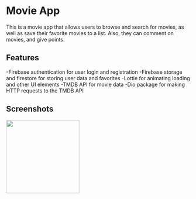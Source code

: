 # Movie App

This is a movie app that allows users to browse and search for movies, as well as save their favorite movies to a list. Also, they can comment on movies, and give points.

## Features

-Firebase authentication for user login and registration
-Firebase storage and firestore for storing user data and favorites
-Lottie for animating loading and other UI elements
-TMDB API for movie data
-Dio package for making HTTP requests to the TMDB API

## Screenshots

<img src="https://user-images.githubusercontent.com/113512628/206766674-be19490a-5316-4d6b-adee-bdbbb4d3727c.png" width="200">

